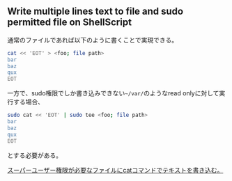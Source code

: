## Write multiple lines text to file and sudo permitted file on ShellScript

通常のファイルであれば以下のように書くことで実現できる。

```sh
cat << 'EOT' > <foo; file path>
bar
baz
qux
EOT
```

一方で、sudo権限でしか書き込みできない`~/var/`のようなread onlyに対して実行する場合、

```sh
sudo cat << 'EOT' | sudo tee <foo; file path>
bar
baz
qux
EOT
```

とする必要がある。

[スーパーユーザー権限が必要なファイルにcatコマンドでテキストを書き込む。](http://blog.katty.in/3922)

